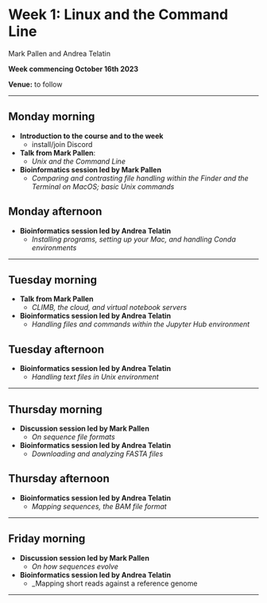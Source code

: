 # Week 1: Linux and the Command Line

Mark Pallen and Andrea Telatin

**Week commencing October 16th 2023**

**Venue:** to follow
***
## Monday morning

- **Introduction to the course and to the week**
  -  install/join Discord
- **Talk from Mark Pallen**:
  -  _Unix and the Command Line_
- **Bioinformatics session led by Mark Pallen**
  -  _Comparing and contrasting file handling within the Finder and the Terminal on MacOS; basic Unix commands_

## Monday afternoon

- **Bioinformatics session led by Andrea Telatin**
  -  _Installing programs, setting up your Mac, and handling Conda environments_
***
## Tuesday morning

- **Talk from Mark Pallen**
  -  _CLIMB, the cloud, and virtual notebook servers_
- **Bioinformatics session led by Andrea Telatin**
  -  _Handling files and commands within the Jupyter Hub environment_

## Tuesday afternoon

- **Bioinformatics session led by Andrea Telatin**
  -  _Handling text files in Unix environment_
***
## Thursday morning

- **Discussion session led by Mark Pallen**
  -  _On sequence file formats_
- **Bioinformatics session led by Andrea Telatin**
  -  _Downloading and analyzing FASTA files_

## Thursday afternoon

- **Bioinformatics session led by Andrea Telatin**
  -  _Mapping sequences, the BAM file format_
***
## Friday morning

- **Discussion session led by Mark Pallen**
  -  _On how sequences evolve_
- **Bioinformatics session led by Andrea Telatin**
  -  _Mapping short reads against a reference genome
***
